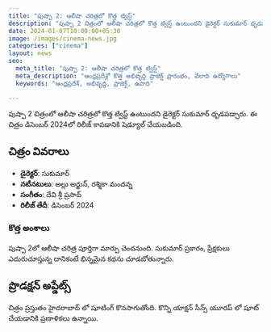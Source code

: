 ```yaml
---
title: "పుష్పా 2: ఆలీషా చరిత్రలో కొత్త ట్విస్ట్"
description: "పుష్పా 2 చిత్రంలో ఆలీషా చరిత్రలో కొత్త ట్విస్ట్ ఉంటుందని డైరెక్టర్ సుకుమార్ ధృడపడ్చారు."
date: 2024-01-07T10:00:00+05:30
image: /images/cinema-news.jpg
categories: ["cinema"]
layout: news
seo:
  meta_title: "పుష్పా 2: ఆలీషా చరిత్రలో కొత్త ట్విస్ట్"
  meta_description: "ఆంధ్రప్రదేశ్లో కొత్త అభివృద్ధి ప్రాజెక్ట్ ప్రారంభం, వేలాది ఉద్యోగాలు"
  keywords: "ఆంధ్రప్రదేశ్, అభివృద్ధి, ప్రాజెక్ట్, ఉపాధి"

---
```


పుష్పా 2 చిత్రంలో ఆలీషా చరిత్రలో కొత్త ట్విస్ట్ ఉంటుందని డైరెక్టర్ సుకుమార్ ధృడపడ్చారు. ఈ చిత్రం డిసెంబర్ 2024లో రిలీజ్ కావడానికి షెడ్యూల్ చేయబడింది.

## చిత్రం వివరాలు

* **డైరెక్టర్**: సుకుమార్
* **నటీనటులు**: అల్లు అర్జున్, రశ్మికా మందన్న
* **సంగీతం**: దేవి శ్రీ ప్రసాద్
* **రిలీజ్ తేదీ**: డిసెంబర్ 2024

### కొత్త అంశాలు

పుష్పా 2లో ఆలీషా చరిత్ర పూర్తిగా మార్పు చెందనుంది. సుకుమార్ ప్రకారం, ప్రేక్షకులు ఎదురుచూస్తున్న దానికంటే భిన్నమైన కథను చూడబోతున్నారు.

## ప్రొడక్షన్ అప్డేట్స్

చిత్రం ప్రస్తుతం హైదరాబాద్ లో షూటింగ్ కొనసాగుతోంది. కొన్ని యాక్షన్ సీన్స్ యూరప్ లో షూట్ చేయడానికి ప్రణాళికలు ఉన్నాయి.
